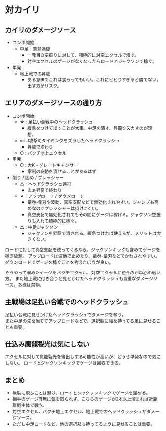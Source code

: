 # 対カイリ

## カイリのダメージソース

* コンボ開始
  * 中足 - 魍魎渦旋
    * 一発目の空振りに対して、積極的に対空エクセルで潰す。
	* 対空エクセルのゲージがなくなったらロードとジャクソンで稼ぐ。
* 単発
  * 地上戦での昇龍
    * ある意味でこれは食らってもいい。これにビビりすぎると勝てない。出す方がリスク。

## エリアのダメージソースの通り方

* コンボ開始
  * ☆ : 足払い合戦中のヘッドクラッシュ
    * 緩急をつけて出すことが大事。中足を潰す、昇龍をスカすのが理想。
  * × : J攻撃のタイミングをズラしたヘッドクラッシュ
    * 昇龍で終わり
  * ○ : バクチ地上エクセル
* 単発
  * ○ : 大K - グレートキャンサー
    * 牽制の波動を潰せることがあるはず
* 削り / 固め / プレッシャー
  * △ : ヘッドクラッシュ連打
    * まぁ昇龍で終わり
  * ☆ : アップロード / ダウンロード
    * 竜巻-竜刃や波動、真空支配などで無効化されやすい。ジャンプも高めなのでプレッシャーは掛けにくい。
    * 真空支配で無効化されてもその間にゲージは稼げる。ジャクソン空振りも入れて積極的に稼ぐ。
  * △ : 中足ジャクソン
    * ジャクソンを昇龍で潰される。緩急つければ使えるが、メリットは大きくない。

ロードに対して真空支配を使ってくるなら、ジャクソンキックも含めてゲージを稼ぎ放題。
アップロードは波動で止めたり、竜巻-竜刃などでかわされやすい。ダウンロードでゲージを稼ぐことを考えたほうが良い。

そうやって溜めたゲージをバクチエクセル、対空エクセルに使うのが中心の戦い方。
また地上戦に付き合うと見せかけたヘッドクラッシュも貴重なダメージソース。多様は禁物。


## 主戦場は足払い合戦でのヘッドクラッシュ

足払い合戦に見せかけたヘッドクラッシュでダメージを奪う。  
また中足の先を当ててアップロードなどで、選択肢に幅を持ってる風に見せることも重要。


## 仕込み魔龍裂光は気にしない

エクセルに対して魔龍裂光を後出しする可能性が高いが、どうせ単発なので気にしない。
ロードとジャクソンキックでゲージは回収できる。


## まとめ

* 無駄に飛ぶことは避け、ロードとジャクソンキックでゲージを溜める。
* 相手のゲージ有無に気を取られず、こちらのゲージが2本以上溜まれば近距離戦主体で戦う。
* 対空エクセル、バクチ地上エクセル、地上戦でのヘッドクラッシュがダメージソース。
* ただし中足ロードなど、他の選択肢も持ってるように見せることは重要。
